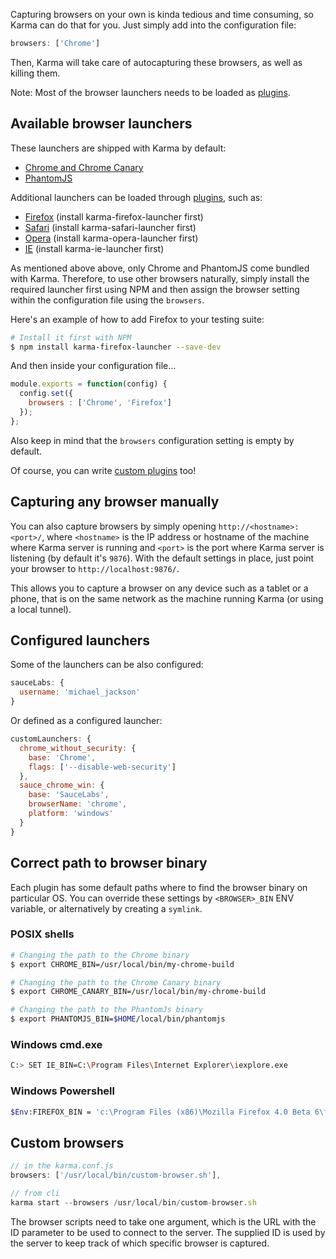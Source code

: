Capturing browsers on your own is kinda tedious and time consuming,
so Karma can do that for you. Just simply add into the configuration file:

```javascript
browsers: ['Chrome']
```

Then, Karma will take care of autocapturing these browsers, as well as killing them.

Note: Most of the browser launchers needs to be loaded as [plugins].

## Available browser launchers
These launchers are shipped with Karma by default:
- [Chrome and Chrome Canary]
- [PhantomJS]

Additional launchers can be loaded through [plugins], such as:
- [Firefox] (install karma-firefox-launcher first)
- [Safari] (install karma-safari-launcher first)
- [Opera] (install karma-opera-launcher first)
- [IE] (install karma-ie-launcher first)

As mentioned above above, only Chrome and PhantomJS come bundled with Karma. Therefore, to use other browsers naturally,
simply install the required launcher first using NPM and then assign the browser setting within the configuration file using the `browsers`.

Here's an example of how to add Firefox to your testing suite:

```bash
# Install it first with NPM
$ npm install karma-firefox-launcher --save-dev
```

And then inside your configuration file...

```javascript
module.exports = function(config) {
  config.set({
    browsers : ['Chrome', 'Firefox']
  });
};
```

Also keep in mind that the `browsers` configuration setting is empty by default.

Of course, you can write [custom plugins] too!

## Capturing any browser manually

You can also capture browsers by simply opening `http://<hostname>:<port>/`, where `<hostname>` is the IP address or hostname of the machine where Karma server is running and `<port>` is the port where Karma server is listening (by default it's `9876`). With the default settings in place, just point your browser to `http://localhost:9876/`.

This allows you to capture a browser on any device such as a tablet or a phone, that is on the same network as the machine running Karma (or using a local tunnel).


## Configured launchers
Some of the launchers can be also configured:

```javascript
sauceLabs: {
  username: 'michael_jackson'
}
```

Or defined as a configured launcher:

```javascript
customLaunchers: {
  chrome_without_security: {
    base: 'Chrome',
    flags: ['--disable-web-security']
  },
  sauce_chrome_win: {
    base: 'SauceLabs',
    browserName: 'chrome',
    platform: 'windows'
  }
}
```


## Correct path to browser binary
Each plugin has some default paths where to find the browser binary on particular OS.
You can override these settings by `<BROWSER>_BIN` ENV variable, or alternatively by creating a `symlink`.

### POSIX shells
```bash
# Changing the path to the Chrome binary
$ export CHROME_BIN=/usr/local/bin/my-chrome-build

# Changing the path to the Chrome Canary binary
$ export CHROME_CANARY_BIN=/usr/local/bin/my-chrome-build

# Changing the path to the PhantomJs binary
$ export PHANTOMJS_BIN=$HOME/local/bin/phantomjs
```

### Windows cmd.exe
```bash
C:> SET IE_BIN=C:\Program Files\Internet Explorer\iexplore.exe
```

### Windows Powershell
```bash
$Env:FIREFOX_BIN = 'c:\Program Files (x86)\Mozilla Firefox 4.0 Beta 6\firefox.exe'
```

## Custom browsers
```javascript
// in the karma.conf.js
browsers: ['/usr/local/bin/custom-browser.sh'],

// from cli
karma start --browsers /usr/local/bin/custom-browser.sh
```
The browser scripts need to take one argument, which is the URL with the ID
parameter to be used to connect to the server. The supplied ID is used
by the server to keep track of which specific browser is captured.



[Chrome and Chrome Canary]: https://github.com/karma-runner/karma-chrome-launcher
[PhantomJS]: https://github.com/karma-runner/karma-phantomjs-launcher
[Firefox]: https://github.com/karma-runner/karma-firefox-launcher
[Safari]: https://github.com/karma-runner/karma-safari-launcher
[IE]: https://github.com/karma-runner/karma-ie-launcher
[Opera]: https://github.com/karma-runner/karma-opera-launcher
[SauceLabs]: https://github.com/karma-runner/karma-sauce-launcher
[custom plugins]: ../dev/plugins.html
[plugins]: plugins.html
